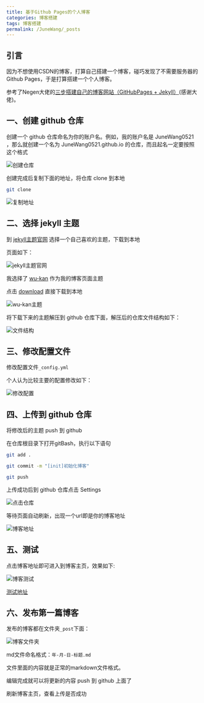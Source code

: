 ```yaml
---
title: 基于Github Pages的个人博客
categories: 博客搭建
tags: 博客搭建
permalink: /JuneWang/_posts
---
```

## 引言

因为不想使用CSDN的博客，打算自己搭建一个博客，碰巧发现了不需要服务器的Github Pages，于是打算搭建一个个人博客。

参考了Negen大佬的[三步搭建自己的博客网站（GitHubPages + Jekyll）](https://www.jianshu.com/p/4048bbb259e9)(感谢大佬)。

## 一、创建 github 仓库

创建一个 github 仓库命名为你的账户名。例如，我的账户名是 JuneWang0521 ，那么就创建一个名为 JuneWang0521.github.io 的仓库，而且起名一定要按照这个格式

![创建仓库](/public/image/2019-01-16-1.jpg)

创建完成后复制下面的地址，将仓库 clone 到本地

```bash
git clone
```

![复制地址](/public/image/2019-01-16-2.jpg)

## 二、选择 jekyll 主题

到 [jekyll主题官网](http://jekyllthemes.org) 选择一个自己喜欢的主题，下载到本地

页面如下：

![jekyll主题官网](/public/image/2019-01-16-3.jpg)

我选择了 [wu-kan](http://jekyllthemes.org/themes/wu-kan/) 作为我的博客页面主题

点击 [download](https://github.com/wu-kan/wu-kan.github.io/archive/master.zip) 直接下载到本地

![wu-kan主题](/public/image/2019-01-16-4.jpg)

将下载下来的主题解压到 github 仓库下面，解压后的仓库文件结构如下：

![文件结构](/public/image/2019-01-16-5.jpg)

## 三、修改配置文件

修改配置文件`_config.yml`

个人认为比较主要的配置修改如下：

![修改配置](/public/image/2019-01-16-6.jpg)

## 四、上传到 github 仓库

将修改后的主题 push 到 github

在仓库根目录下打开gitBash，执行以下语句

```bash
git add .
```
```bash
git commit -m "[init]初始化博客"
```
```bash
git push
```

上传成功后到 github 仓库点击 Settings

![点击仓库](/public/image/2019-01-16-7.jpg)

等待页面自动刷新，出现一个url即是你的博客地址

![博客地址](/public/image/2019-01-16-8.jpg)

## 五、测试

点击博客地址即可进入到博客主页，效果如下:

![博客测试](/public/image/2019-01-16-9.jpg)

[测试地址](https://junewang0521.github.io/JuneWang0521.github.io/)

## 六、发布第一篇博客

发布的博客都在文件夹`_post`下面：

![博客文件夹](/public/image/2019-01-16-10.jpg)

md文件命名格式：`年-月-日-标题.md`

文件里面的内容就是正常的markdown文件格式。

编辑完成就可以将更新的内容 push 到 github 上面了

刷新博客主页，查看上传是否成功
